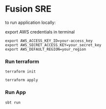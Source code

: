 # Fusion SRE

to run application locally:

export AWS credentials in terminal

```angular2html
export AWS_ACCESS_KEY_ID=your-access_key
export AWS_SECRET_ACCESS_KEY=your_secret_key
export AWS_DEFAULT_REGION=your_region
```
### Run terraform
``
terraform init
``

``
terraform apply
``

### Run App
``sbt run``